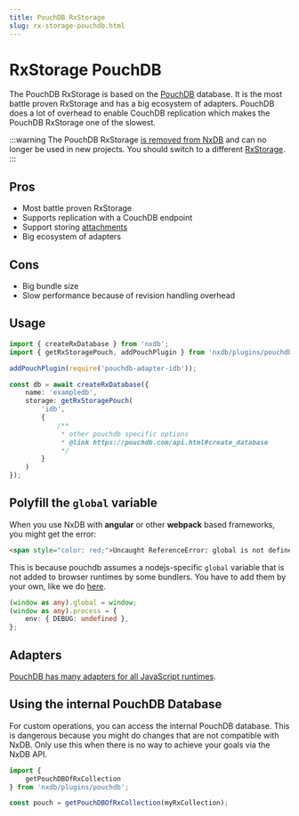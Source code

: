 ```yaml
---
title: PouchDB RxStorage
slug: rx-storage-pouchdb.html
---
```


# RxStorage PouchDB

The PouchDB RxStorage is based on the [PouchDB](https://github.com/pouchdb/pouchdb) database. It is the most battle proven RxStorage and has a big ecosystem of adapters. PouchDB does a lot of overhead to enable CouchDB replication which makes the PouchDB RxStorage one of the slowest.


:::warning
The PouchDB RxStorage [is removed from NxDB](https://nxpkg.github.io/nxdb/questions-answers.html#why-is-the-pouchdb-rxstorage-deprecated) and can no longer be used in new projects. You should switch to a different [RxStorage](./rx-storage.md).
:::

## Pros 
  - Most battle proven RxStorage
  - Supports replication with a CouchDB endpoint
  - Support storing [attachments](./rx-attachment.md)
  - Big ecosystem of adapters

## Cons
  - Big bundle size
  - Slow performance because of revision handling overhead


## Usage

```ts
import { createRxDatabase } from 'nxdb';
import { getRxStoragePouch, addPouchPlugin } from 'nxdb/plugins/pouchdb';

addPouchPlugin(require('pouchdb-adapter-idb'));

const db = await createRxDatabase({
    name: 'exampledb',
    storage: getRxStoragePouch(
        'idb',
        {
            /**
             * other pouchdb specific options
             * @link https://pouchdb.com/api.html#create_database
             */
        }
    )
});
```

## Polyfill the `global` variable

When you use NxDB with **angular** or other **webpack** based frameworks, you might get the error:
```html
<span style="color: red;">Uncaught ReferenceError: global is not defined</span>
```
This is because pouchdb assumes a nodejs-specific `global` variable that is not added to browser runtimes by some bundlers.
You have to add them by your own, like we do [here](https://github.com/nxpkg/nxdb/blob/master/examples/angular/src/polyfills.ts).

```ts
(window as any).global = window;
(window as any).process = {
    env: { DEBUG: undefined },
};
```


## Adapters

[PouchDB has many adapters for all JavaScript runtimes](./adapters.md).


## Using the internal PouchDB Database

For custom operations, you can access the internal PouchDB database.
This is dangerous because you might do changes that are not compatible with NxDB.
Only use this when there is no way to achieve your goals via the NxDB API.


```javascript
import {
    getPouchDBOfRxCollection
} from 'nxdb/plugins/pouchdb';

const pouch = getPouchDBOfRxCollection(myRxCollection);
```
